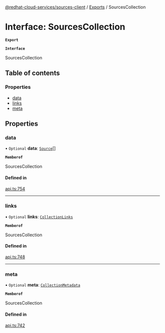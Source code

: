 [@redhat-cloud-services/sources-client](../README.md) / [Exports](../modules.md) / SourcesCollection

# Interface: SourcesCollection

**`Export`**

**`Interface`**

SourcesCollection

## Table of contents

### Properties

- [data](SourcesCollection.md#data)
- [links](SourcesCollection.md#links)
- [meta](SourcesCollection.md#meta)

## Properties

### data

• `Optional` **data**: [`Source`](Source.md)[]

**`Memberof`**

SourcesCollection

#### Defined in

[api.ts:754](https://github.com/RedHatInsights/javascript-clients/blob/master/packages/sources/api.ts#L754)

___

### links

• `Optional` **links**: [`CollectionLinks`](CollectionLinks.md)

**`Memberof`**

SourcesCollection

#### Defined in

[api.ts:748](https://github.com/RedHatInsights/javascript-clients/blob/master/packages/sources/api.ts#L748)

___

### meta

• `Optional` **meta**: [`CollectionMetadata`](CollectionMetadata.md)

**`Memberof`**

SourcesCollection

#### Defined in

[api.ts:742](https://github.com/RedHatInsights/javascript-clients/blob/master/packages/sources/api.ts#L742)

